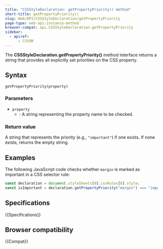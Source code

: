 ```yaml
---
title: "CSSStyleDeclaration: getPropertyPriority() method"
short-title: getPropertyPriority()
slug: Web/API/CSSStyleDeclaration/getPropertyPriority
page-type: web-api-instance-method
browser-compat: api.CSSStyleDeclaration.getPropertyPriority
sidebar:
  - apiref:
      - CSSOM
---
```


The **CSSStyleDeclaration.getPropertyPriority()** method interface returns
a string that provides all explicitly set priorities on the CSS
property.

## Syntax

```js-nolint
getPropertyPriority(property)
```

### Parameters

- `property`
  - : A string representing the property name to be checked.

### Return value

A string that represents the priority (e.g., `"important"`) if one exists.
If none exists, returns the empty string.

## Examples

The following JavaScript code checks whether `margin` is marked as important
in a CSS selector rule:

```js
const declaration = document.styleSheets[0].cssRules[0].style;
const isImportant = declaration.getPropertyPriority("margin") === "important";
```

## Specifications

{{Specifications}}

## Browser compatibility

{{Compat}}
